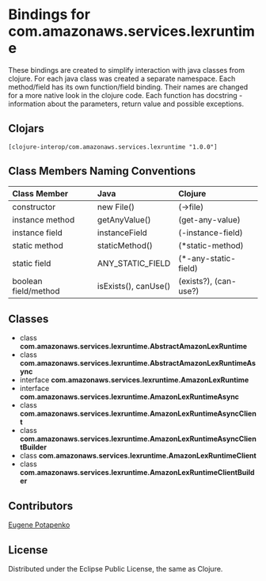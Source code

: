 # Bindings for com.amazonaws.services.lexruntime

These bindings are created to simplify interaction with java classes from clojure.
For each java class was created a separate namespace.
Each method/field has its own function/field binding.
Their names are changed for a more native look in the clojure code. Each function has docstring - information about the parameters, return value and possible exceptions.

## Clojars

```
[clojure-interop/com.amazonaws.services.lexruntime "1.0.0"]
```

## Class Members Naming Conventions

| Class Member | Java | Clojure |
|:--|:--|:--|
| constructor | new File() | (->file) |
| instance method | getAnyValue() | (get-any-value) |
| instance field | instanceField | (-instance-field) |
| static method | staticMethod() | (*static-method) |
| static field | ANY_STATIC_FIELD | (*-any-static-field) |
| boolean field/method | isExists(), canUse() | (exists?), (can-use?) |

## Classes

- class **com.amazonaws.services.lexruntime.AbstractAmazonLexRuntime**
- class **com.amazonaws.services.lexruntime.AbstractAmazonLexRuntimeAsync**
- interface **com.amazonaws.services.lexruntime.AmazonLexRuntime**
- interface **com.amazonaws.services.lexruntime.AmazonLexRuntimeAsync**
- class **com.amazonaws.services.lexruntime.AmazonLexRuntimeAsyncClient**
- class **com.amazonaws.services.lexruntime.AmazonLexRuntimeAsyncClientBuilder**
- class **com.amazonaws.services.lexruntime.AmazonLexRuntimeClient**
- class **com.amazonaws.services.lexruntime.AmazonLexRuntimeClientBuilder**

## Contributors

[Eugene Potapenko](https://github.com/potapenko/)

## License

Distributed under the Eclipse Public License, the same as Clojure.
